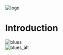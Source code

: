![logo](https://raw.githubusercontent.com/adi1090x/dots/master/images/dots.png) <br />

# Introduction

![blues](https://raw.githubusercontent.com/adi1090x/dots/master/images/blues.png) <br />
![blues_alt](https://raw.githubusercontent.com/adi1090x/dots/master/images/blues_alt.png) <br />
